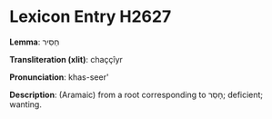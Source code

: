 # Lexicon Entry H2627

**Lemma**: חַסִּיר

**Transliteration (xlit)**: chaççîyr

**Pronunciation**: khas-seer'

**Description**:
(Aramaic) from a root corresponding to חָסֵר; deficient; wanting.
